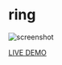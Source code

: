 # ring

![screenshot](https://hujiulong.github.io/ring/screenshot.png)

[LIVE DEMO](https://hujiulong.github.io/ring/index.html)
